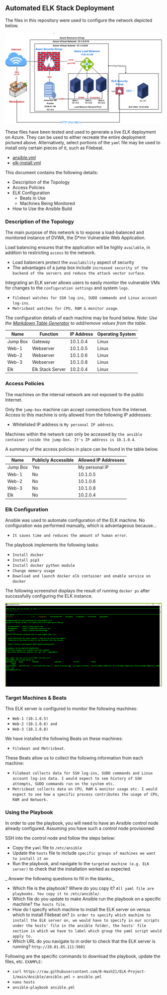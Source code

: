 ## Automated ELK Stack Deployment

The files in this repository were used to configure the network depicted below.

![The path to the network diagram](Diagrams/ELK-Project-Network-Diagram1.png)

These files have been tested and used to generate a live ELK deployment on Azure. They can be used to either recreate the entire deployment pictured above. Alternatively, select portions of the `yaml` file may be used to install only certain pieces of it, such as Filebeat.

  - [ansible.yml](Ansible/ansible.yml)
  - [elk-install.yml](Ansible/elk-install.yml)

This document contains the following details:
- Description of the Topology
- Access Policies
- ELK Configuration
  - Beats in Use
  - Machines Being Monitored
- How to Use the Ansible Build


### Description of the Topology

The main purpose of this network is to expose a load-balanced and monitored instance of DVWA, the D*mn Vulnerable Web Application.

Load balancing ensures that the application will be highly `available`, in addition to restricting `access` to the network.
- Load balancers protect the `availability` aspect of security 
- The advantages of a jump box include `increased security of the backend of the servers and reduce the attack vector surface`.

Integrating an ELK server allows users to easily monitor the vulnerable VMs for changes to the `configuration settings` and system `logs`.
- `Filebeat watches for SSH log-ins, SUDO commands and Linux account log-ins`.
- `Metricbeat watches for CPU, RAM & monitor usage`.

The configuration details of each machine may be found below.
_Note: Use the [Markdown Table Generator](http://www.tablesgenerator.com/markdown_tables) to add/remove values from the table_.

| Name     | Function | IP Address | Operating System |
|----------|----------|------------|------------------|
| Jump Box | Gateway  |10.1.0.4    | Linux            |
| Web-1    |Webserver |10.1.0.5    | Linux            |
| Web-2    |Webserver |10.1.0.6    | Linux            |
| Web-3    |Webserver |10.1.0.8    | Linux            |
| Elk      |Elk Stack Server |10.2.0.4    | Linux            |


### Access Policies

The machines on the internal network are not exposed to the public Internet. 

Only the `jump-box` machine can accept connections from the Internet. Access to this machine is only allowed from the following IP addresses:
- Whitelisted IP address is `My personal IP address`.

Machines within the network can only be accessed by `the ansible container inside the jump-box. It's IP address is 10.1.0.4`.

A summary of the access policies in place can be found in the table below.

| Name     | Publicly Accessible | Allowed IP Addresses |
|----------|---------------------|----------------------|
| Jump Box | Yes                 | My personal IP       |
| Web-1    | No                  | 10.1.0.5             |
| Web-2    | No                  | 10.1.0.6             | 
| Web-3    | No                  | 10.1.0.8             |
| Elk      | No                  | 10.2.0.4             |

### Elk Configuration

Ansible was used to automate configuration of the ELK machine. No configuration was performed manually, which is advantageous because...
- `It saves time and reduces the amount of human error`.

The playbook implements the following tasks:
- `Install docker` 
- `Install pip3` 
- `Install docker python module` 
- `Change memory usage` 
- `Download and launch docker elk container and enable service on docker`

The following screenshot displays the result of running `docker ps` after successfully configuring the ELK instance.

![The path to screenshot of docker ps output](Diagrams/ELK-Container.png)

### Target Machines & Beats
This ELK server is configured to monitor the following machines:
- `Web-1 (10.1.0.5)` 
- `Web-2 (10.1.0.6) and` 
- `Web-3 (10.1.0.8)`

We have installed the following Beats on these machines:
- `Filebeat and Metricbeat`.

These Beats allow us to collect the following information from each machine:
- `Filebeat collects data for SSH log-ins, SUDO commands and Linux account log-ins data. I would expect to see history of SSH attempts, SUDO commands run on the system etc.`
- `Metricbeat collects data on CPU, RAM & monitor usage etc. I would expect to see how a specific process contributes the usage of CPU, RAM and Network.`

### Using the Playbook
In order to use the playbook, you will need to have an Ansible control node already configured. Assuming you have such a control node provisioned: 

SSH into the control node and follow the steps below:
- Copy the `yaml` file to `/etc/ansible`
- Update the `hosts` file to include `specific groups of machines we want to install it on`
- Run the playbook, and navigate to the `targeted machine (e.g. ELK server)` to check that the installation worked as expected.

_ Answer the following questions to fill in the blanks:_
- Which file is the playbook? Where do you copy it? `All yaml file are playbooks. You copy it to /etc/ansible/`.
- Which file do you update to make Ansible run the playbook on a specific machine? `The hosts file`. 
- How do I specify which machine to install the ELK server on versus which to install Filebeat on? `In order to specify which machine to install the ELK server on, we would have to specify in our scripts under the hosts' file in the ansible folder, the hosts' file section in which we have to label which group the yaml script would apply to.`
- Which URL do you navigate to in order to check that the ELK server is running?
`http://20.81.85.111:5601`

Following are the specific commands to download the playbook, update the files, etc.
`EXAMPLE:`
- `curl https://raw.githubusercontent.com/B-Hash21/ELK-Project-1/main/Ansible/ansible.yml > ansible.yml`
- `nano hosts`
- `ansible-playbook ansible.yml`